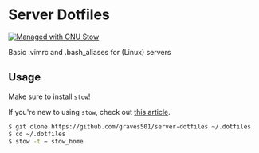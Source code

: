 # Server Dotfiles

[![Managed with GNU Stow](https://img.shields.io/badge/Managed%20with-GNU%20Stow-red.svg)](https://www.gnu.org/software/stow/)

Basic .vimrc and .bash_aliases for (Linux) servers

## Usage

Make sure to install `stow`!

If you're new to using `stow`, check out [this article](https://alexpearce.me/2016/02/managing-dotfiles-with-stow/).

```bash
$ git clone https://github.com/graves501/server-dotfiles ~/.dotfiles 
$ cd ~/.dotfiles
$ stow -t ~ stow_home
```
